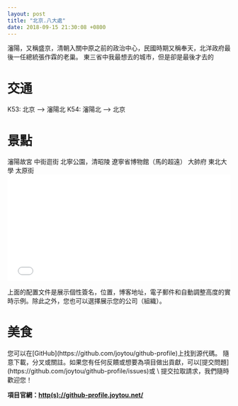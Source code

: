 ```yaml
---
layout: post
title: "北京.八大處"
date: 2018-09-15 21:30:08 +0800
---
```

瀋陽，又稱盛京，清朝入關中原之前的政治中心，民國時期又稱奉天，北洋政府最後一任總統張作霖的老巢。
東三省中我最想去的城市，但是卻是最後才去的

<h1>交通</h1>
K53: 北京 --> 瀋陽北
K54: 瀋陽北 --> 北京


<h1>景點</h1>
瀋陽故宮
中街逛街
北寧公園，清昭陵
遼寧省博物館（馬的超遠）
大帥府
東北大學
太原街

<iframe id="fr" src="//github-profile.joytou.net/gh-profile/?user=joytou&bio=true&locations=true&blog=true&email=true&company=false&iframeid=fr" allowtransparency="true" frameborder="0" scrolling="no" height="240" width="100%"></iframe>

上面的配置文件是展示個性簽名，位置，博客地址，電子郵件和自動調整高度的實時示例。除此之外，您也可以選擇展示您的公司（組織）。


<h1>美食</h1>
您可以在[GitHub](https://github.com/joytou/github-profile)上找到源代碼。
隨意下載，分叉或關註。如果您有任何反饋或想要為項目做出貢獻，可以[提交問題](https://github.com/joytou/github-profile/issues)或 \
提交拉取請求，我們隨時歡迎您！

__項目官網：[http(s)://github-profile.joytou.net/](http://github-profile.joytou.net/)__